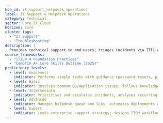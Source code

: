 ```yaml
---
ksa_id: it_support_helpdesk_operations
label: IT Support & Helpdesk Operations
category: Technical
sector: Core_IT_Cloud
horizon: core
cluster_tags:
  - "IT Support"
  - "Troubleshooting"
description: |
  Provides technical support to end-users; triages incidents via ITIL-aligned ticketing systems; troubleshoots hardware, software, and connectivity issues; documents resolutions and drives continuous knowledge-base improvement.
source_frameworks:
  - "ITIL® 4 Foundation Practices"
  - "CompTIA A+ Core Skills Outline (2025)"
proficiency_levels:
  - level: Awareness
    indicator: Performs simple tasks with guidance (password resets, printer setup); logs tickets accurately.
  - level: Basic
    indicator: Resolves common OS/application issues; follows knowledge-base runbooks; communicates clearly with users.
  - level: Intermediate
    indicator: Prioritises and escalates incidents; analyses recurring problems and proposes systemic fixes; images and provisions devices.
  - level: Advanced
    indicator: Manages helpdesk queue and SLAs; automates deployments and self-service scripts; mentors junior technicians.
  - level: Expert
    indicator: Leads enterprise support strategy; designs ITSM workflows; integrates AI chatbots and analytics to improve MTTR and CSAT.
---
```

